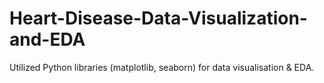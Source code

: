 # Heart-Disease-Data-Visualization-and-EDA
Utilized Python libraries (matplotlib, seaborn) for data visualisation &amp; EDA.
